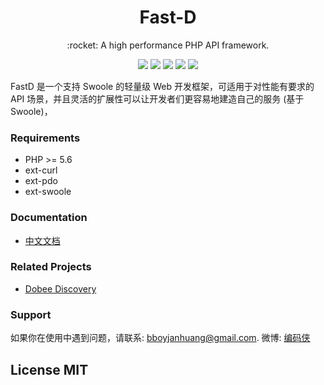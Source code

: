 <h1 align="center">Fast-D</h1>

<p align="center">:rocket: A high performance PHP API framework.</p>

<p align="center">
<a href="https://packagist.org/packages/fastd/fastd"><img src="https://travis-ci.org/JanHuang/fastD.svg?branch=master" /></a>
<a href="https://packagist.org/packages/fastd/fastd"><img src="https://poser.pugx.org/fastd/fastd/v/stable" /></a>
<a href="http://www.php.net/"><img src="https://img.shields.io/badge/php-%3E%3D5.6-8892BF.svg" /></a>
<a href="http://www.swoole.com/"><img src="https://img.shields.io/badge/swoole-%3E%3D1.8-8892BF.svg" /></a>
<a href="https://packagist.org/packages/fastd/fastd"><img src="https://poser.pugx.org/fastd/fastd/license" /></a>
</p>

FastD 是一个支持 Swoole 的轻量级 Web 开发框架，可适用于对性能有要求的 API 场景，并且灵活的扩展性可以让开发者们更容易地建造自己的服务 (基于Swoole)，

### Requirements

* PHP >= 5.6
* ext-curl
* ext-pdo
* ext-swoole

### Documentation

* [中文文档](docs/zh_CN/readme.md)

### Related Projects

* [Dobee Discovery](https://github.com/JanHuang/discovery)

### Support

如果你在使用中遇到问题，请联系: [bboyjanhuang@gmail.com](mailto:bboyjanhuang@gmail.com). 微博: [编码侠](http://weibo.com/ecbboyjan)

## License MIT
